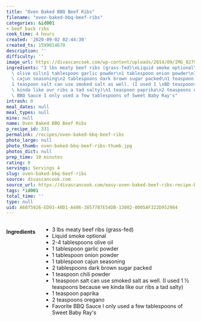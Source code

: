 ```yaml
---
title: "Oven Baked BBQ Beef Ribs"
filename: "oven-baked-bbq-beef-ribs"
categories: &id001
- beef back ribs
cook_time: 4 hours
created: '2020-09-02 02:44:30'
created_ts: 1599014670
description: ''
difficulty: ''
image_url: https://divascancook.com/wp-content/uploads/2014/09/IMG_8279-185x104.jpg
ingredients: "3 lbs meaty beef ribs (grass-fed)\nLiquid smoke optional\n2-4 tablespoons\
  \ olive oil\n1 tablespoon garlic powder\n1 tablespoon onion powder\n1 tablespoon\
  \ cajun seasoning\n2 tablespoons dark brown sugar packed\n1 teaspoon chili powder\n\
  1 teaspoon salt can use smoked salt as well. (I used 1 \xBD teaspoons because we\
  \ kinda like our ribs a tad salty)\n1 teaspoon paprika\n2 teaspoons oregano\nFavorite\
  \ BBQ Sauce I only used a few tablespoons of Sweet Baby Ray's"
intrash: 0
meal_dates: null
meal_types: null
mine: null
name: Oven Baked BBQ Beef Ribs
p_recipe_id: 331
permalink: /recipes/oven-baked-bbq-beef-ribs
photo_large: null
photo_thumb: oven-baked-bbq-beef-ribs-thumb.jpg
photos_dict: null
prep_time: 10 minutes
rating: 0
servings: Servings 4
slug: oven-baked-bbq-beef-ribs
source: divascancook.com
source_url: https://divascancook.com/easy-oven-baked-beef-ribs-recipe-bbq/
tags: *id001
total_time: ''
type: null
uid: A6075926-ED93-40D1-A486-38577B7E54DB-13002-0005AF322D952984
---
```

<div class="large-8 medium-7 columns" id="writeup">	</div><!-- #writeup -->
</div><!-- #row-one -->
<div class="row" id="row-two">	<div class="medium-4 small-5 columns" id="ingredients"><h4>Ingredients</h4><div class="box box-ingredients content"><ul>
<li>3 lbs meaty beef ribs (grass-fed)</li>
<li>Liquid smoke optional</li>
<li>2-4 tablespoons olive oil</li>
<li>1 tablespoon garlic powder</li>
<li>1 tablespoon onion powder</li>
<li>1 tablespoon cajun seasoning</li>
<li>2 tablespoons dark brown sugar packed</li>
<li>1 teaspoon chili powder</li>
<li>1 teaspoon salt can use smoked salt as well. (I used 1 ½ teaspoons because we kinda like our ribs a tad salty)</li>
<li>1 teaspoon paprika</li>
<li>2 teaspoons oregano</li>
<li>Favorite BBQ Sauce I only used a few tablespoons of Sweet Baby Ray's</li>
</ul>
</div>	</div>	<div class="medium-6 small-7 columns" id="directions">	</div>